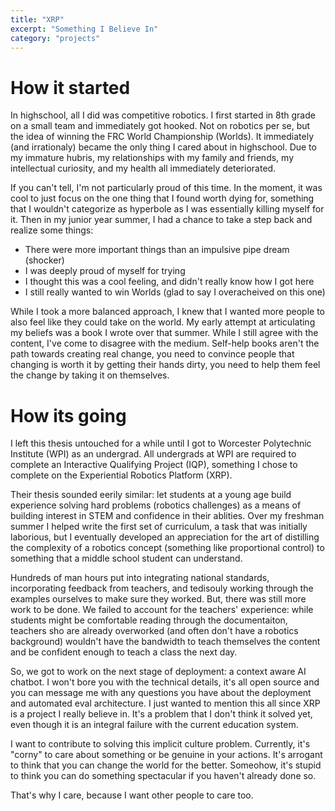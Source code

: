 ```yaml
---
title: "XRP"
excerpt: "Something I Believe In"
category: "projects"
---
```

# How it started

In highschool, all I did was competitive robotics. I first started in 8th grade on a small team and immediately got hooked. Not on robotics per se, but the idea of winning the FRC World Championship (Worlds). It immediately (and irrationaly) became the only thing I cared about in highschool. Due to my immature hubris, my relationships with my family and friends, my intellectual curiosity, and my health all immediately deteriorated. 

If you can't tell, I'm not particularly proud of this time. In the moment, it was cool to just focus on the one thing that I found worth dying for, something that I wouldn't categorize as hyperbole as I was essentially killing myself for it. Then in my junior year summer, I had a chance to take a step back and realize some things: 

* There were more important things than an impulsive pipe dream (shocker)
* I was deeply proud of myself for trying 
* I thought this was a cool feeling, and didn't really know how I got here
* I still really wanted to win Worlds (glad to say I overacheived on this one)

While I took a more balanced approach, I knew that I wanted more people to also feel like they could take on the world. My early attempt at articulating my beliefs was a book I wrote over that summer. While I still agree with the content, I've come to disagree with the medium. Self-help books aren't the path towards creating real change, you need to convince people that changing is worth it by getting their hands dirty, you need to help them feel the change by taking it on themselves. 

# How its going 

I left this thesis untouched for a while until I got to Worcester Polytechnic Institute (WPI) as an undergrad. All undergrads at WPI are required to complete an Interactive Qualifying Project (IQP), something I chose to complete on the Experiential Robotics Platform (XRP). 

Their thesis sounded eerily similar: let students at a young age build experience solving hard problems (robotics challenges) as a means of building interest in STEM and confidence in their ablities. Over my freshman summer I helped write the first set of curriculum, a task that was initially laborious, but I eventually developed an appreciation for the art of distilling the complexity of a robotics concept (something like proportional control) to something that a middle school student can understand. 

Hundreds of man hours put into integrating national standards, incorporating feedback from teachers, and tedisouly working through the examples ourselves to make sure they worked. But, there was still more work to be done. We failed to account for the teachers' experience: while students might be comfortable reading through the documentaiton, teachers sho are already overworked (and often don't have a robotics background) wouldn't have the bandwidth to teach themselves the content and be confident enough to teach a class the next day. 

So, we got to work on the next stage of deployment: a context aware AI chatbot. I won't bore you with the technical details, it's all open source and you can message me with any questions you have about the deployment and automated eval architecture. I just wanted to mention this all since XRP is a project I really believe in. It's a problem that I don't think it solved yet, even though it is an integral failure with the current education system. 

I want to contribute to solving this implicit culture problem. Currently, it's "corny" to care about something or be genuine in your actions. It's arrogant to think that you can change the world for the better. Someohow, it's stupid to think you can do something spectacular if you haven't already done so. 

That's why I care, because I want other people to care too. 